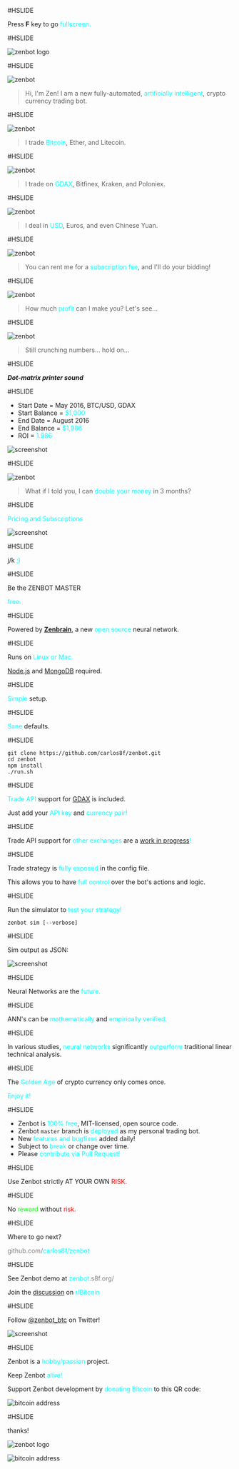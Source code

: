 #HSLIDE

Press **F** key to go <span style="color:cyan">fullscreen.</span>

#HSLIDE

![zenbot logo](https://rawgit.com/carlos8f/zenbot/master/assets/zenbot_3_logo.png)

#HSLIDE

![zenbot](https://rawgit.com/carlos8f/zenbot/master/assets/zenbot_square.png)

> Hi, I'm Zen! I am a new fully-automated, <span style="color:cyan">artificially intelligent</span>, crypto currency trading bot.

#HSLIDE

![zenbot](https://rawgit.com/carlos8f/zenbot/master/assets/zenbot_square.png)

> I trade <span style="color:cyan">Bitcoin</span>, Ether, and Litecoin.

#HSLIDE

![zenbot](https://rawgit.com/carlos8f/zenbot/master/assets/zenbot_square.png)

> I trade on <span style="color:cyan">GDAX</span>, Bitfinex, Kraken, and Poloniex.

#HSLIDE

![zenbot](https://rawgit.com/carlos8f/zenbot/master/assets/zenbot_square.png)

> I deal in <span style="color:cyan">USD</span>, Euros, and even Chinese Yuan.

#HSLIDE

![zenbot](https://rawgit.com/carlos8f/zenbot/master/assets/zenbot_square.png)

> You can rent me for a <span style="color:cyan">subscription fee</span>, and I'll do your bidding!

#HSLIDE

![zenbot](https://rawgit.com/carlos8f/zenbot/master/assets/zenbot_square.png)

> How much <span style="color:cyan">profit</span> can I make you? Let's see...

#HSLIDE

![zenbot](https://rawgit.com/carlos8f/zenbot/master/assets/zenbot_square.png)

> Still crunching numbers... hold on...

#HSLIDE

_***Dot-matrix printer sound***_

#HSLIDE

- Start Date = May 2016, BTC/USD, GDAX
- Start Balance = <span style="color:cyan">$1,000</span>
- End Date = August 2016
- End Balance = <span style="color:cyan">$1,986</span>
- ROI = <span style="color:cyan">1.986</span>

![screenshot](https://cloud.githubusercontent.com/assets/106763/17820631/94c99a20-6602-11e6-8175-39b71c6a085e.png)

#HSLIDE

![zenbot](https://rawgit.com/carlos8f/zenbot/master/assets/what_if_i_told_you.png)

> What if I told you, I can <span style="color:cyan">double your money</span> in 3 months?

#HSLIDE

<span style="color:cyan">Pricing and Subscriptions</span>

![screenshot](https://rawgit.com/carlos8f/zenbot/master/assets/zenbot_3_pricing_jk.png)

#HSLIDE

j/k <span style="color:cyan">;)</span>

#HSLIDE

Be the ZENBOT MASTER

<span style="color:cyan">free.</span>

#HSLIDE

Powered by <span style="color:cyan">[**Zenbrain**](https://github.com/carlos8f/zenbrain)</span>, a new <span style="color:cyan">open source</span> neural network.

#HSLIDE

Runs on <span style="color:cyan">Linux or Mac.</span>

[Node.js](https://nodejs.org) and [MongoDB](https://mongodb.com) required.

#HSLIDE

<span style="color:cyan">Simple</span> setup.

#HSLIDE

<span style="color:cyan">Sane</span> defaults.

#HSLIDE

```
git clone https://github.com/carlos8f/zenbot.git
cd zenbot
npm install
./run.sh
```

#HSLIDE

<span style="color:cyan">Trade API</span> support for [GDAX](https://gdax.com/) is included.

Just add your <span style="color:cyan">API key</span> and <span style="color:cyan">currency pair!</span>

#HSLIDE

Trade API support for <span style="color:cyan">other exchanges</span> are a <span style="color:cyan">[work in progress](https://github.com/carlos8f/zenbot/issues)!</span>

#HSLIDE

Trade strategy is <span style="color:cyan">fully exposed</span> in the config file.

This allows you to have <span style="color:cyan">full control</span> over the bot's actions and logic.

#HSLIDE

Run the simulator to <span style="color:cyan">test your strategy!</span>

```
zenbot sim [--verbose]
```

#HSLIDE

Sim output as JSON:

![screenshot](https://rawgit.com/carlos8f/zenbot/master/assets/zenbot_3_json_screenshot.png)

#HSLIDE

Neural Networks are the <span style="color:cyan">future.</span>

#HSLIDE

ANN's can be <span style="color:cyan">mathematically</span> and <span style="color:cyan">empirically verified.</span>

#HSLIDE

In various studies, <span style="color:cyan">neural networks</span> significantly <span style="color:cyan">outperform</span> traditional linear technical analysis.

#HSLIDE

The <span style="color:cyan">Golden Age</span> of crypto currency only comes once.

<span style="color:cyan">Enjoy it!</span>

#HSLIDE

- Zenbot is <span style="color:cyan">100% free</span>, MIT-licensed, open source code.
- Zenbot `master` branch is <span style="color:cyan">deployed</span> as my personal trading bot.
- New <span style="color:cyan">features and bugfixes</span> added daily!
- Subject to <span style="color:cyan">break</span> or change over time.
- Please <span style="color:cyan">contribute via Pull Request!</span>

#HSLIDE

Use Zenbot strictly AT YOUR OWN <span style="color:red">RISK.</span>

#HSLIDE

No <span style="color:lime">reward</span> without <span style="color:red">risk.</span>

#HSLIDE

Where to go next?

<span style="color:grey">github.com/</span><span style="color:cyan">carlos8f/</span><span style="color:cyan">zenbot</span>

#HSLIDE

See Zenbot demo at <span style="color:cyan">zenbot</span><span style="color:grey">.s8f.org/</span>

Join the [discussion](https://www.reddit.com/r/Bitcoin/comments/4xqo8q/announcing_zenbot_3_your_new_btcethltc_trading/) on <span style="color:cyan">r/Bitcoin</span>

#HSLIDE

Follow [@zenbot_btc](https://twitter.com/zenbot_btc) on Twitter!

![screenshot](https://rawgit.com/carlos8f/zenbot/master/assets/zenbot_3_twitter_screenshot.png)

#HSLIDE

Zenbot is a <span style="color:cyan">hobby/passion</span> project.

Keep Zenbot <span style="color:cyan">alive!</span>

Support Zenbot development by <span style="color:cyan">donating Bitcoin</span> to this QR code:

![bitcoin address](https://s8f.org/files/bitcoin.png)

#HSLIDE

thanks!

![zenbot logo](https://rawgit.com/carlos8f/zenbot/master/assets/zenbot_3_logo.png)

![bitcoin address](https://s8f.org/files/bitcoin.png)
